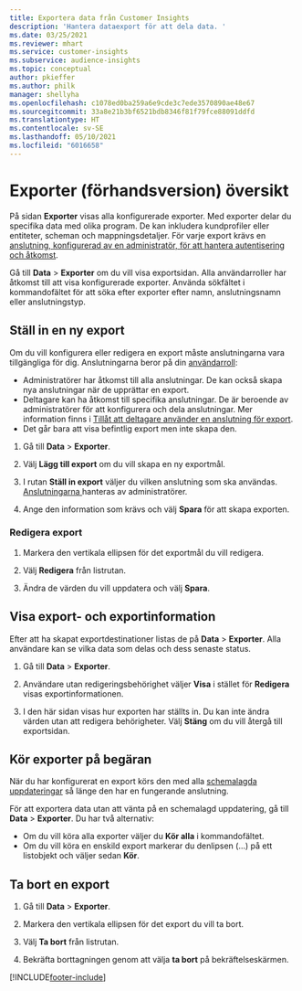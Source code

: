 ```yaml
---
title: Exportera data från Customer Insights
description: 'Hantera dataexport för att dela data. '
ms.date: 03/25/2021
ms.reviewer: mhart
ms.service: customer-insights
ms.subservice: audience-insights
ms.topic: conceptual
author: pkieffer
ms.author: philk
manager: shellyha
ms.openlocfilehash: c1078ed0ba259a6e9cde3c7ede3570890ae48e67
ms.sourcegitcommit: 33a8e21b3bf6521bdb8346f81f79fce88091ddfd
ms.translationtype: HT
ms.contentlocale: sv-SE
ms.lasthandoff: 05/10/2021
ms.locfileid: "6016658"
---
```

# <a name="exports-preview-overview"></a>Exporter (förhandsversion) översikt

På sidan **Exporter** visas alla konfigurerade exporter. Med exporter delar du specifika data med olika program. De kan inkludera kundprofiler eller entiteter, scheman och mappningsdetaljer. För varje export krävs en [anslutning, konfigurerad av en administratör, för att hantera autentisering och åtkomst](connections.md).

Gå till **Data** > **Exporter** om du vill visa exportsidan. Alla användarroller har åtkomst till att visa konfigurerade exporter. Använda sökfältet i kommandofältet för att söka efter exporter efter namn, anslutningsnamn eller anslutningstyp.

## <a name="set-up-a-new-export"></a>Ställ in en ny export

Om du vill konfigurera eller redigera en export måste anslutningarna vara tillgängliga för dig. Anslutningarna beror på din [användarroll](permissions.md):
- Administratörer har åtkomst till alla anslutningar. De kan också skapa nya anslutningar när de upprättar en export.
- Deltagare kan ha åtkomst till specifika anslutningar. De är beroende av administratörer för att konfigurera och dela anslutningar. Mer information finns i [Tillåt att deltagare använder en anslutning för export](connections.md#allow-contributors-to-use-a-connection-for-exports).
- Det går bara att visa befintlig export men inte skapa den.

1. Gå till **Data** > **Exporter**.

1. Välj **Lägg till export** om du vill skapa en ny exportmål.

1. I rutan **Ställ in export** väljer du vilken anslutning som ska användas. [Anslutningarna ](connections.md) hanteras av administratörer. 

1. Ange den information som krävs och välj **Spara** för att skapa exporten.

### <a name="edit-an-export"></a>Redigera export

1. Markera den vertikala ellipsen för det exportmål du vill redigera.

1. Välj **Redigera** från listrutan.

1. Ändra de värden du vill uppdatera och välj **Spara**.

## <a name="view-exports-and-export-details"></a>Visa export- och exportinformation

Efter att ha skapat exportdestinationer listas de på **Data** > **Exporter**. Alla användare kan se vilka data som delas och dess senaste status.

1. Gå till **Data** > **Exporter**.

1. Användare utan redigeringsbehörighet väljer **Visa** i stället för **Redigera** visas exportinformationen.

1. I den här sidan visas hur exporten har ställts in. Du kan inte ändra värden utan att redigera behörigheter. Välj **Stäng** om du vill återgå till exportsidan.

## <a name="run-exports-on-demand"></a>Kör exporter på begäran

När du har konfigurerat en export körs den med alla [schemalagda uppdateringar](system.md#schedule-tab) så länge den har en fungerande anslutning.

För att exportera data utan att vänta på en schemalagd uppdatering, gå till **Data** > **Exporter**. Du har två alternativ:

- Om du vill köra alla exporter väljer du **Kör alla** i kommandofältet. 
- Om du vill köra en enskild export markerar du denlipsen (...) på ett listobjekt och väljer sedan **Kör**.

## <a name="remove-an-export"></a>Ta bort en export

1. Gå till **Data** > **Exporter**.

1. Markera den vertikala ellipsen för det export du vill ta bort.

1. Välj **Ta bort** från listrutan.

1. Bekräfta borttagningen genom att välja **ta bort** på bekräftelseskärmen.


[!INCLUDE[footer-include](../includes/footer-banner.md)]
